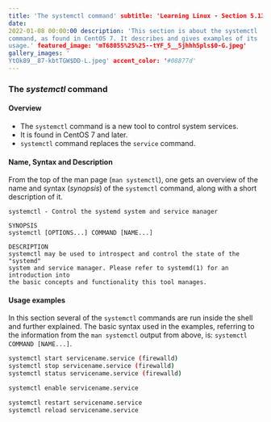 ```yaml
---
title: 'The systemctl command' subtitle: 'Learning Linux - Section 5.13'
date:
2022-01-08 00:00:00 description: 'This section is about the systemctl
command, as found in CentOS 7. It describes and gives examples of its
usage.' featured_image: 'mT68055%25%25--tYF_5__5jhhh5pls$0-G.jpeg'
gallery_images: '
YtOk89__87-kbtTGW$DD-L.jpeg' accent_color: '#08877d'
---
```



### The *systemctl* command


#### Overview


- The `systemctl` command is a new tool to control system services.
- It is found in CentOS 7 and later.
- `systemctl` command replaces the `service` command.


#### Name, Syntax and Description


From the top of the man page (`man systemctl`), one gets an overview of the
name and syntax (*synopsis*) of the `systemctl` command, along with a short
description of it.


```
systemctl - Control the systemd system and service manager

SYNOPSIS
systemctl [OPTIONS...] COMMAND [NAME...]

DESCRIPTION
systemctl may be used to introspect and control the state of the "systemd" 
system and service manager. Please refer to systemd(1) for an introduction into
the basic concepts and functionality this tool manages.
```


#### Usage examples


In this section several of the `systemctl` commands are run inside the
shell and further explained. The basic syntax used in the examples,
referring to the information from the `man systemctl` output from above,
is: `systemctl COMMAND [NAME...]`.


```bash
systemctl start servicename.service (firewalld)
systemctl stop servicename.service (firewalld)
systemctl status servicename.service (firewalld)
```


```bash
systemctl enable servicename.service
```


```bash
systemctl restart servicename.service
systemctl reload servicename.service
```
